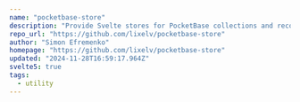 ```yaml
---
name: "pocketbase-store"
description: "Provide Svelte stores for PocketBase collections and records."
repo_url: "https://github.com/lixelv/pocketbase-store"
author: "Simon Efremenko"
homepage: "https://github.com/lixelv/pocketbase-store"
updated: "2024-11-28T16:59:17.964Z"
svelte5: true
tags: 
  - utility
---
```


